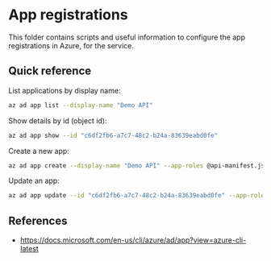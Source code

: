 # App registrations
This folder contains scripts and useful information to configure the app
registrations in Azure, for the service.

## Quick reference

List applications by display name:

```bash
az ad app list --display-name "Demo API"
```

Show details by id (object id):

```bash
az ad app show --id "c6df2fb6-a7c7-48c2-b24a-83639eabd0fe"
```

Create a new app:

```bash
az ad app create --display-name "Demo API" --app-roles @api-manifest.json
```

Update an app:

```bash
az ad app update --id "c6df2fb6-a7c7-48c2-b24a-83639eabd0fe" --app-roles @api-manifest.json
```

## References

* https://docs.microsoft.com/en-us/cli/azure/ad/app?view=azure-cli-latest
